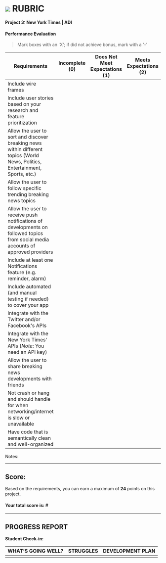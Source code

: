 # ![](https://ga-dash.s3.amazonaws.com/production/assets/logo-9f88ae6c9c3871690e33280fcf557f33.png) RUBRIC
**Project 3: New York Times | ADI** 	 						


#### Performance Evaluation
> Mark boxes with an 'X'; if did not achieve bonus, mark with a '-'

| Requirements | Incomplete (0) | Does Not Meet Expectations (1) | Meets Expectations (2) | Exceeds Expectations (3) |
|---|---|---|---|---|
| Include wire frames | | | | n/a |
| Include user stories based on your research and feature prioritization | | | | n/a |
| Allow the user to sort and discover breaking news within different topics (World News, Politics, Entertainment, Sports, etc.)| | | | n/a |
| Allow the user to follow specific trending breaking news topics | | |  | n/a |
| Allow the user to receive push notifications of developments on followed topics from social media accounts of approved providers | | |  | n/a |
| Include at least one Notifications feature (e.g. reminder, alarm) | | |  | n/a |
| Include automated (and manual testing if needed) to cover your app | | |  | n/a |
| Integrate with the Twitter and/or Facebook's APIs | | |  | n/a |
| Integrate with the New York Times' APIs (*Note*: You need an API key) | | |  | n/a |
| Allow the user to share breaking news developments with friends | | |  | n/a |
| Not crash or hang and should handle for when networking/internet is slow or unavailable | | |  | n/a |
| Have code that is semantically clean and well-organized | | | | n/a |



Notes:

<!-- Example: Your getting the hang of this!  Be sure to practice proper indentation and spacing.  Nice work! -->

---

## Score:
Based on the requirements, you can earn a maximum of  **24**  points on this project.

#### Your total score is: **#**


---

<!--  This should be filled out for each student individually for project three -->

## PROGRESS REPORT
**Student Check-in:**

|WHAT’S GOING WELL?|STRUGGLES|DEVELOPMENT PLAN|
|---|---|---|
| | | |

